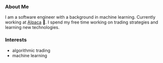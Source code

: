 ### About Me
I am a software engineer with a background in machine learning. Currently working at [Alpaca](https://alpaca.markets/) 🦙. I spend my free time working on trading strategies and learning new technologies.

### Interests
- algorithmic trading
- machine learning
